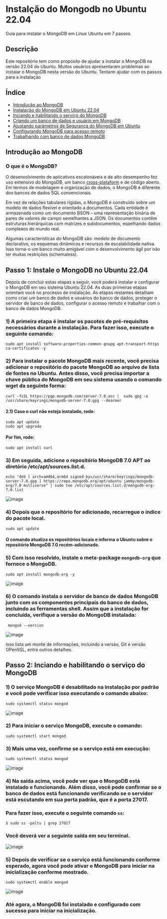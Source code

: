 # Instalção do Mongodb no Ubuntu 22.04

Guia para instalar o MongoDB em Linux Ubuntu em 7 passos.

## Descrição
Este repositório tem como propósito de ajudar a instalar o MongoDB na versão 22.04 do Ubuntu. Muitos usuários apresentaram problemas ao instalar o MongoDB nesta versão do Ubuntu. Tentarei ajudar com os passos para a instalação

<!--## Conteúdo
- **-->

## Índice
- <a href="#intro">Introdução ao MongoDB</a>
- <a href="#instalacao">Instalação do MongoDB em Ubuntu 22.04</a>
- <a href="#servico">Inciando e habilitando o serviço do MongoDB</a>
- <a href="#database">Criando um banco de dados e usuário em MongoDB</a>
- <a href="#parametros">Ajustando parâmetros de Segurança do MongoDB em Ubuntu</a>
- <a href="#remote">Configurando MongoDB para acesso remoto</a>
- <a href="#trabalhando">Trabalhando com banco de dados MongoDB</a>


<p id="intro"></p>

## Introdução ao MongoDB

### O que é o MongoDB?
O desenvolvimento de aplicativos escalonáveis e de alto desempenho fez uso extensivo do MongoDB, um banco <a href="https://www.pcperformance.com.br/glossario/o-que-e-cross-platform/">cross-plataform</a> e de código aberto. Em termos de modelagem e organização de dados, o MongoDB é diferente dos bancos de dados SQL convencionais.

Em vez de relações tabulares rígidas, o MongoDB é construído sobre um modelo de dados flexível e orientado a documentos. Cada entidade é armazenada como um documento BSON – uma representação binária de pares de valores de campo semelhantes a JSON. Os documentos contêm estruturas hierárquicas com matrizes e subdocumentos, espelhando dados complexos do mundo real.

Algumas caracteristicas do MongoDB são: modelo de documento declarativo, os esquemas dinâmicos e recursos de escalabilidade nativa. Isso torna-o um banco muito amigável com o desenvolvimento ágil por não ter muitas restrições (schemaless).

<p id="instalacao"></p>
<h2>Passo 1: Instale o MongoDB no Ubuntu 22.04</h1> 

Depois de concluir estas etapas a seguir, você poderá instalar e configurar o MongoDB em seu sistema Ubuntu 22.04. As duas primeiras etapas orientam você no processo de instalação. As etapas restantes detalham como criar um banco de dados e usuários do banco de dados, proteger o servidor de banco de dados, configurar o acesso remoto e trabalhar com o banco de dados MongoDB.

### 1) A primeira etapa é instalar os pacotes de pré-requisitos necessários durante a instalação. Para fazer isso, execute o seguinte comando:
```
sudo apt install software-properties-common gnupg apt-transport-https ca-certificates -y
```
### 2) Para instalar o pacote MongoDB mais recente, você precisa adicionar o repositório do pacote MongoDB ao arquivo de lista de fontes no Ubuntu. Antes disso, você precisa importar a chave pública do MongoDB em seu sistema usando o comando wget da seguinte forma:

```
curl -fsSL https://pgp.mongodb.com/server-7.0.asc |  sudo gpg -o /usr/share/keyrings/mongodb-server-7.0.gpg --dearmor
```
#### 2.1) Caso o curl não esteja instalado, rode:

```
sudo apt update
sudo apt upgrade
```
#### Por fim, rode:

```
sudo apt install curl
```
### 3) Em seguida, adicione o repositório MongoDB 7.0 APT ao diretório /etc/apt/sources.list.d.

```
echo "deb [ arch=amd64,arm64 signed-by=/usr/share/keyrings/mongodb-server-7.0.gpg ] https://repo.mongodb.org/apt/ubuntu jammy/mongodb-org/7.0 multiverse" | sudo tee /etc/apt/sources.list.d/mongodb-org-7.0.list
```
![image](https://github.com/martinsRossi/instalacao-mongodb/assets/101609697/9475c3a4-3966-4660-bd33-282a92bae5da)

### 4) Depois que o repositório for adicionado, recarregue o índice do pacote local.

```
sudo apt update
```
#### O comando atualiza os repositórios locais e informa o Ubuntu sobre o repositório MongoDB 7.0 recém-adicionado.

### 5) Com isso resolvido, instale o meta-package <code>mongodb-org</code> que fornece o MongoDB.

```
sudo apt install mongodb-org -y
```
![image](https://github.com/martinsRossi/instalacao-mongodb/assets/101609697/9571a1d7-56e7-41e7-bebd-e522c82fdae1)

### 6) O comando instala o servidor de banco de dados MongoDB junto com os componentes principais do banco de dados, incluindo as ferramentas shell. Assim que a instalação for concluída, verifique a versão do MongoDB instalada:

```
 mongod --version
```
![image](https://github.com/martinsRossi/instalacao-mongodb/assets/101609697/9ef7d599-aa97-4428-ada3-27c2e62b3ede)

Isso lista um monte de informações, incluindo a versão, Git e versão OPenSSL, entre outros detalhes.

<p id="servico"></p>

## Passo 2: Inciando e habilitando o serviço do MongoDB
### 1) O serviço MongoDB é desabilitado na instalação por padrão e você pode verificar isso executando o comando abaixo:
```
sudo systemctl status mongod
```
![image](https://github.com/martinsRossi/mongodb-ubuntu-22.04/assets/101609697/ef8ea699-a182-49dc-a5bb-33c700ce5e4b)

### 2) Para iniciar o serviço MongoDB, execute o comando:
```
sudo systemctl start mongod
```

### 3) Mais uma vez, confirme se o serviço está em execução:
```
sudo systemctl status mongod
```
![image](https://github.com/martinsRossi/mongodb-ubuntu-22.04/assets/101609697/3c1aa593-e19b-467f-aa9c-e3de1f6ae5b4)

### 4) Na saída acima, você pode ver que o MongoDB está instalado e funcionando. Além disso, você pode confirmar se o banco de dados está funcionando verificando se o servidor está escutando em sua porta padrão, que é a porta 27017.
### Para fazer isso, execute o seguinte comando <code>ss</code>:
```
$ sudo ss -pnltu | grep 27017
```
### Você deverá ver a seguinte saída em seu terminal.

![image](https://github.com/martinsRossi/mongodb-ubuntu-22.04/assets/101609697/ca8545ea-9735-4941-80cc-cafe863b5ec3)

### 5) Depois de verificar se o serviço está funcionando conforme esperado, agora você pode ativar o MongoDB para iniciar na inicialização conforme mostrado.
```
sudo systemctl enable mongod
```
![image](https://github.com/martinsRossi/mongodb-ubuntu-22.04/assets/101609697/693d44b1-33e1-4471-9027-53f34fa8287f)
### Até agora, o MongoDB foi instalado e configurado com sucesso para iniciar na inicialização.


<!--
<p id="database"></p>

## Criando um banco de dados e usuário em MongoDB

<p id="parametros"></p>

## Ajustando parâmetros de Segurança do MongoDB em Ubuntu

<p id="remote"></p>

## Configurando MongoDB para acesso remoto

<p id="trabalhando"></p>

## Trabalhando com banco de dados MongoDB 
-->
